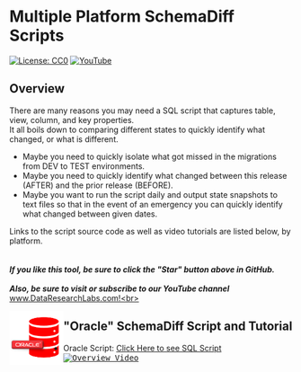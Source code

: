 # Multiple Platform SchemaDiff Scripts
[![License: CC0](https://img.shields.io/badge/License-CC0-red)](LICENSE "Creative Commons Zero License by DataResearchLabs (effectively = Public Domain")
[![YouTube](https://img.shields.io/badge/YouTube-DataResearchLabs-brightgreen)](http://www.DataResearchLabs.com)

## Overview
There are many reasons you may need a SQL script that captures table, view, column, and key properties.  
It all boils down to comparing different states to quickly identify what changed, or what is different.


* Maybe you need to quickly isolate what got missed in the migrations from DEV to TEST environments.  
* Maybe you need to quickly identify what changed between this release (AFTER) and the prior release (BEFORE).  
* Maybe you want to run the script daily and output state snapshots to text files so that in the event of an emergency you can quickly identify what changed between given dates.


Links to the script source code as well as video tutorials are listed below, by platform.
<br>
<br>
<br>
***If you like this tool, be sure to click the "Star" button above in GitHub.*** <br>
<br>
***Also, be sure to visit or subscribe to our YouTube channel*** www.DataResearchLabs.com!<br>
<br>


<img align="left" src="https://github.com/DataResearchLabs/sql_scripts/blob/main/oracle/img/oracle_icon.png" width="96px">


## "Oracle" SchemaDiff Script and Tutorial
  * Oracle Script: [Click Here to see SQL Script](https://raw.githubusercontent.com/DataResearchLabs/sql_scripts/main/oracle/data_dictionary/data_dict_dump.sql)
    <kbd>
    <a href="http://www.youtube.com/watch?feature=player_embedded&v=kzemPW1156s" target="_blank">
     <img src="http://img.youtube.com/vi/kzemPW1156s/0.jpg" alt="Overview Video" width="200" />
    </a>
    </kbd>
<br>
<br>



